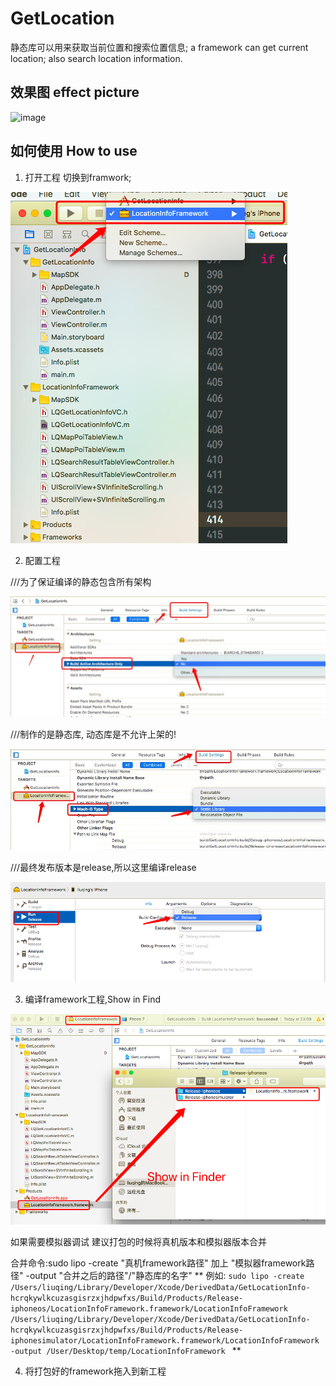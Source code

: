 # GetLocation
静态库可以用来获取当前位置和搜索位置信息;
a framework can get current location; also search location information.


## 效果图 effect picture
![image](https://github.com/liuqing520it/GetLocation/raw/master/get-position.gif)

## 如何使用 How to use

1. 打开工程 切换到framwork;

![image](https://github.com/liuqing520it/GetLocation/raw/master/WX20171216-224718.png)

2. 配置工程

///为了保证编译的静态包含所有架构

![image](https://github.com/liuqing520it/GetLocation/raw/master/5946F42A.png)

///制作的是静态库, 动态库是不允许上架的!

![image](https://github.com/liuqing520it/GetLocation/raw/master/BC98F35A.png)

///最终发布版本是release,所以这里编译release

![image](https://github.com/liuqing520it/GetLocation/raw/master/WX20171216-230645.png)

3. 编译framework工程,Show in Find

![image](https://github.com/liuqing520it/GetLocation/raw/master/WX20171216-231038.png)

如果需要模拟器调试 建议打包的时候将真机版本和模拟器版本合并

合并命令:sudo lipo -create "真机framework路径" 加上 "模拟器framework路径"  -output "合并之后的路径"/"静态库的名字"
** 例如: ```sudo lipo -create /Users/liuqing/Library/Developer/Xcode/DerivedData/GetLocationInfo-hcrqkywlkcuzasgisrzxjhdpwfxs/Build/Products/Release-iphoneos/LocationInfoFramework.framework/LocationInfoFramework /Users/liuqing/Library/Developer/Xcode/DerivedData/GetLocationInfo-hcrqkywlkcuzasgisrzxjhdpwfxs/Build/Products/Release-iphonesimulator/LocationInfoFramework.framework/LocationInfoFramework -output /User/Desktop/temp/LocationInfoFramework ``` **

4. 将打包好的framework拖入到新工程

